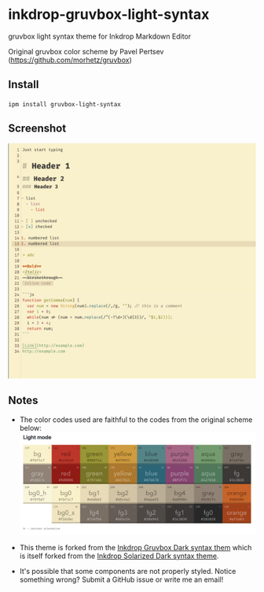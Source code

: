 # inkdrop-gruvbox-light-syntax
gruvbox light syntax theme for Inkdrop Markdown Editor

Original gruvbox color scheme by Pavel Pertsev (https://github.com/morhetz/gruvbox)

## Install
`ipm install gruvbox-light-syntax`

## Screenshot
![gruvbox-light-sample](screenshot.png)

## Notes
- The color codes used are faithful to the codes from the original scheme below:
![gruvbox-light-sample](gruvbox_light_colorcodes.png)

- This theme is forked from the [Inkdrop Gruvbox Dark syntax them](https://github.com/tdudz/inkdrop-gruvbox-dark-syntax) which is itself forked from the [Inkdrop Solarized Dark syntax theme](https://github.com/inkdropapp/inkdrop-solarized-dark-syntax-theme).

- It's possible that some components are not properly styled. Notice something wrong? Submit a GitHub issue or write me an email!

